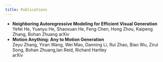 ```yaml
---
title: Publications
---
```

<style>
p {
    margin-bottom: 5px;
    line-height: 1.5;
}
</style>
- **Neighboring Autoregressive Modeling for Efficient Visual Generation**  
Yefei He, Yuanyu He, Shaoxuan He, Feng Chen, Hong Zhou, Kaipeng Zhang, Bohan Zhuang 
arXiv  
- **Motion Anything: Any to Motion Generation**    
Zeyu Zhang, Yiran Wang, Wei Mao, Danning Li, Rui Zhao, Biao Wu, Zirui Song, Bohan Zhuang,Ian Reid, Richard Hartley  
arXiv
